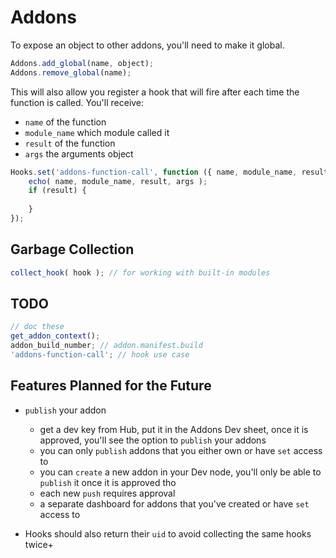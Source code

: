 # Addons

To expose an object to other addons, you'll need to make it global.

```js
Addons.add_global(name, object);
Addons.remove_global(name);
```

This will also allow you register a hook that will fire after each time the function is called.
You'll receive:

* `name` of the function
* `module_name` which module called it
* `result` of the function
* `args` the arguments object

```js
Hooks.set('addons-function-call', function ({ name, module_name, result, args }) {
	echo( name, module_name, result, args );
	if (result) {
		
	}
});

```

## Garbage Collection

```js
collect_hook( hook ); // for working with built-in modules
```



## TODO

```js
// doc these
get_addon_context();
addon_build_number; // addon.manifest.build
'addons-function-call'; // hook use case
```



## Features Planned for the Future

* `publish` your addon
  * get a dev key from Hub, put it in the Addons Dev sheet, once it is approved, you'll see the option to `publish` your addons
  * you can only `publish` addons that you either own or have `set` access to
  * you can `create` a new addon in your Dev node, you'll only be able to `publish` it once it is approved tho
  * each new `push` requires approval
  * a separate dashboard for addons that you've created or have `set` access to

* Hooks should also return their `uid` to avoid collecting the same hooks twice+

